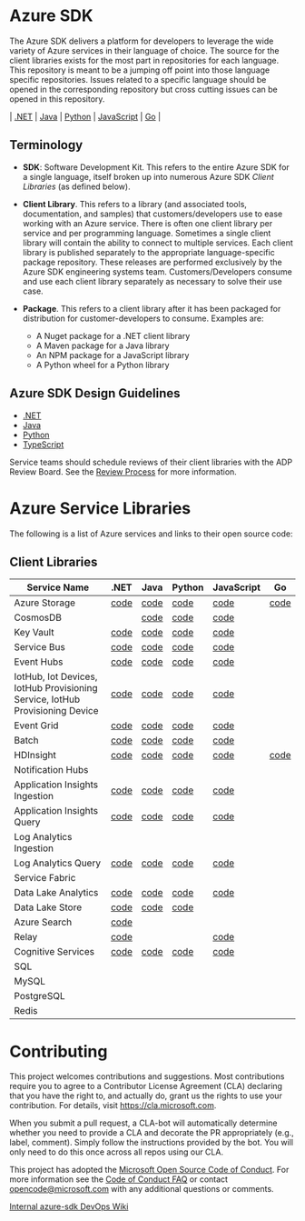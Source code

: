 # Azure SDK

The Azure SDK delivers a platform for developers to leverage the wide variety of Azure services in their language of choice. The source for the client libraries exists for the most part in repositories for each language. This repository is meant to be a jumping off point into those language specific repositories. Issues related to a specific language should be opened in the corresponding repository but cross cutting issues can be opened in this repository.

| [.NET](https://github.com/Azure/azure-sdk-for-net) | [Java](https://github.com/Azure/azure-sdk-for-java) | [Python](https://github.com/Azure/azure-sdk-for-python) | [JavaScript](https://github.com/Azure/azure-sdk-for-js) | [Go](https://github.com/Azure/azure-sdk-for-go) |

## Terminology

- **SDK**: Software Development Kit. This refers to the entire Azure SDK for a single language, itself broken up into numerous Azure SDK _Client Libraries_ (as defined below).

- **Client Library**. This refers to a library (and associated tools, documentation, and samples) that customers/developers use to ease working with an Azure service. There is often one client library per service and per programming language. Sometimes a single client library will contain the ability to connect to multiple services. Each client library is published separately to the appropriate language-specific package repository.  These releases are performed exclusively by the Azure SDK engineering systems team. Customers/Developers consume and use each client library separately as necessary to solve their use case.

- **Package**. This refers to a client library after it has been packaged for distribution for customer-developers to consume. Examples are:
   - A Nuget package for a .NET client library
   - A Maven package for a Java library
   - An NPM package for a JavaScript library
   - A Python wheel for a Python library

## Azure SDK Design Guidelines

- [.NET](https://azuresdkspecs.z5.web.core.windows.net/DotNetSpec.html)
- [Java](https://azuresdkspecs.z5.web.core.windows.net/JavaSpec.html)
- [Python](https://azuresdkspecs.z5.web.core.windows.net/PythonSpec.html)
- [TypeScript](https://azuresdkspecs.z5.web.core.windows.net/TypeScriptSpec.html)

Service teams should schedule reviews of their client libraries with the ADP Review Board.  See the [Review Process](docs/ReviewProcess.md) for more information.

# Azure Service Libraries

The following is a list of Azure services and links to their open source code:

## Client Libraries

| Service Name | .NET | Java | Python | JavaScript | Go |
| ------------ | ------ | ----- | ------ | ------- | -------- |
| Azure Storage | [code](https://github.com/Azure/azure-storage-net) | [code](https://github.com/Azure/azure-storage-java) | [code](https://github.com/Azure/azure-storage-python) | [code](https://github.com/Azure/azure-storage-node) | [code](https://github.com/Azure/azure-storage-go) |
| CosmosDB | | [code](https://github.com/Azure/azure-cosmosdb-java) | [code](https://github.com/Azure/azure-cosmos-python) | [code](https://github.com/Azure/azure-cosmos-js) |
| Key Vault | [code](https://github.com/Azure/azure-sdk-for-net/tree/psSdkJson6/src/SDKs/KeyVault/data-plane)  | [code](https://github.com/Azure/azure-keyvault-java) | [code](https://github.com/Azure/azure-sdk-for-python/tree/master/azure-keyvault) | [code](https://github.com/Azure/azure-sdk-for-node/tree/master/lib/services/keyVault)|
| Service Bus | [code](https://github.com/Azure/azure-sdk-for-net/tree/master/sdk/servicebus) | [code](https://github.com/Azure/azure-service-bus-java) | [code](https://github.com/Azure/azure-sdk-for-python/tree/master/azure-servicebus) | [code](https://github.com/Azure/azure-sdk-for-js/tree/master/sdk/servicebus/service-bus) |
| Event Hubs | [code](https://github.com/Azure/azure-sdk-for-net/tree/master/sdk/eventhub) | [code](https://github.com/Azure/azure-event-hubs-java) | [code](https://github.com/Azure/azure-event-hubs-python) | [code](https://github.com/Azure/azure-sdk-for-js/tree/master/sdk/eventhub/) |
| IotHub, Iot Devices, IotHub Provisioning Service, IotHub Provisioning Device | [code](https://github.com/Azure/azure-iot-sdk-csharp) | [code](https://github.com/Azure/azure-iot-sdk-java) | [code](https://github.com/Azure/azure-iot-sdk-python) | [code](https://github.com/Azure/azure-iot-sdk-node) |
| Event Grid | [code](https://github.com/Azure/azure-sdk-for-net/tree/psSdkJson6/src/SDKs/EventGrid/DataPlane) | [code](https://github.com/Azure/azure-sdk-for-java/tree/master/eventgrid/data-plane) | [code](https://github.com/Azure/azure-sdk-for-python/tree/master/azure-eventgrid) | [code](https://github.com/Azure/azure-sdk-for-node/tree/master/lib/services/eventgrid) |
| Batch | [code](https://github.com/Azure/azure-sdk-for-net/tree/psSdkJson6/src/SDKs/Batch/DataPlane) | [code](https://github.com/Azure/azure-batch-sdk-for-java) | [code](https://github.com/Azure/azure-sdk-for-python/tree/master/azure-batch) | [code](https://github.com/Azure/azure-sdk-for-node/tree/master/lib/services/batch) |
| HDInsight | [code](https://github.com/Azure/azure-sdk-for-net/tree/master/src/SDKs/HDInsight) | [code](https://github.com/Azure/azure-sdk-for-java/tree/master/hdinsight) | [code](https://github.com/Azure/azure-sdk-for-python/tree/master/azure-mgmt-hdinsight) | [code](https://github.com/Azure/azure-sdk-for-js/tree/master/packages/%40azure/arm-hdinsight) | [code](https://github.com/Azure/azure-sdk-for-go/tree/master/services/preview/hdinsight)
| Notification Hubs | | | | |
| Application Insights Ingestion | [code](https://github.com/Microsoft/ApplicationInsights-dotnet) | [code](https://github.com/Microsoft/ApplicationInsights-java)| [code](https://github.com/Microsoft/ApplicationInsights-python) | [code](https://github.com/Microsoft/ApplicationInsights-node.js) |
| Application Insights Query | [code](https://github.com/Azure/azure-sdk-for-net/tree/psSdkJson6/src/SDKs/ApplicationInsights/DataPlane)| [code](https://github.com/Azure/azure-sdk-for-java/tree/master/applicationinsights/data-plane) | [code](https://github.com/Azure/azure-sdk-for-python/tree/master/azure-applicationinsights)| [code](https://github.com/Azure/azure-sdk-for-node/tree/master/lib/services/applicationinsights-query) |
| Log Analytics Ingestion | | | | |
| Log Analytics Query | [code](https://github.com/Azure/azure-sdk-for-net/tree/psSdkJson6/src/SDKs/OperationalInsights/DataPlane) | [code](https://github.com/Azure/azure-sdk-for-java/tree/master/loganalytics/data-plane) | [code](https://github.com/Azure/azure-sdk-for-python/tree/master/azure-loganalytics) | [code](https://github.com/Azure/azure-sdk-for-node/tree/master/lib/services/loganalytics) |
| Service Fabric | | | | |
| Data Lake Analytics | [code](https://github.com/Azure/azure-sdk-for-net/tree/psSdkJson6/src/SDKs/DataLake.Analytics)| [code](https://github.com/Azure/azure-libraries-for-java/tree/master/azure-mgmt-datalake-analytics) | [code](https://github.com/Azure/azure-sdk-for-python/tree/master/azure-mgmt-datalake-analytics)| [code](https://github.com/Azure/azure-sdk-for-node/tree/master/lib/services/dataLake.Analytics)|
| Data Lake Store | [code](https://github.com/Azure/azure-data-lake-store-net) | [code](https://github.com/Azure/azure-data-lake-store-java) | [code](https://github.com/Azure/azure-data-lake-store-python) | |
| Azure Search | [code](https://github.com/Azure/azure-sdk-for-net/tree/psSdkJson6/src/SDKs/Search) | | | |
| Relay | [code](https://github.com/Azure/azure-relay-dotnet) | | | [code](https://github.com/Azure/azure-relay-node)|
| Cognitive Services | [code](https://github.com/Azure/azure-sdk-for-net/tree/psSdkJson6/src/SDKs/CognitiveServices/dataPlane) | [code](https://github.com/Azure/azure-sdk-for-java/tree/master/cognitiveservices/data-plane) | [code](https://github.com/Azure/azure-sdk-for-python) | [code](https://github.com/Azure/azure-sdk-for-node/tree/master/lib/services) |
| SQL | | | | |
| MySQL | | | | |
| PostgreSQL | | | | |
| Redis | | | | |

# Contributing

This project welcomes contributions and suggestions.  Most contributions require you to agree to a
Contributor License Agreement (CLA) declaring that you have the right to, and actually do, grant us
the rights to use your contribution. For details, visit https://cla.microsoft.com.

When you submit a pull request, a CLA-bot will automatically determine whether you need to provide
a CLA and decorate the PR appropriately (e.g., label, comment). Simply follow the instructions
provided by the bot. You will only need to do this once across all repos using our CLA.

This project has adopted the [Microsoft Open Source Code of Conduct](https://opensource.microsoft.com/codeofconduct/).
For more information see the [Code of Conduct FAQ](https://opensource.microsoft.com/codeofconduct/faq/) or
contact [opencode@microsoft.com](mailto:opencode@microsoft.com) with any additional questions or comments.

[Internal azure-sdk DevOps Wiki](https://aka.ms/azure-sdk-devops-wiki)
